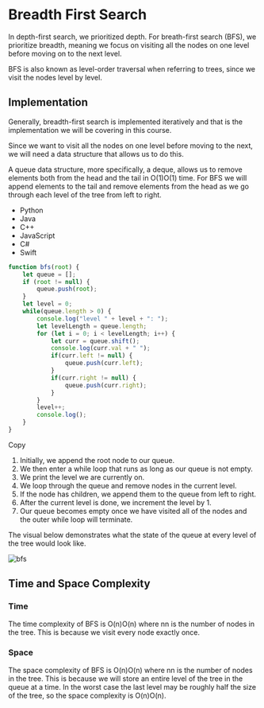 # Breadth First Search

In depth-first search, we prioritized depth. For breath-first search (BFS), we prioritize breadth, meaning we focus on visiting all the nodes on one level before moving on to the next level.

BFS is also known as level-order traversal when referring to trees, since we visit the nodes level by level.

## Implementation

Generally, breadth-first search is implemented iteratively and that is the implementation we will be covering in this course.

Since we want to visit all the nodes on one level before moving to the next, we will need a data structure that allows us to do this.

A queue data structure, more specifically, a deque, allows us to remove elements both from the head and the tail in O(1)O(1) time. For BFS we will append elements to the tail and remove elements from the head as we go through each level of the tree from left to right.

- Python
- Java
- C++
- JavaScript
- C#
- Swift

```javascript
function bfs(root) { 
    let queue = [];
    if (root != null) {
        queue.push(root);
    }    
    let level = 0;
    while(queue.length > 0) {
        console.log("level " + level + ": ");
        let levelLength = queue.length;
        for (let i = 0; i < levelLength; i++) {
            let curr = queue.shift(); 
            console.log(curr.val + " ");
            if(curr.left != null) {
                queue.push(curr.left);  
            }
            if(curr.right != null) {
                queue.push(curr.right);
            }  
        }
        level++;
        console.log();
    }
}
```

Copy

1. Initially, we append the root node to our queue.
2. We then enter a while loop that runs as long as our queue is not empty.
3. We print the level we are currently on.
4. We loop through the queue and remove nodes in the current level.
5. If the node has children, we append them to the queue from left to right.
6. After the current level is done, we increment the level by 1.
7. Our queue becomes empty once we have visited all of the nodes and the outer while loop will terminate.

The visual below demonstrates what the state of the queue at every level of the tree would look like.

![bfs](https://imagedelivery.net/CLfkmk9Wzy8_9HRyug4EVA/ba15b069-dd3c-4224-41c1-d9accf16d700/sharpen=1)

## Time and Space Complexity

### Time

The time complexity of BFS is O(n)O(n) where nn is the number of nodes in the tree. This is because we visit every node exactly once.

### Space

The space complexity of BFS is O(n)O(n) where nn is the number of nodes in the tree. This is because we will store an entire level of the tree in the queue at a time. In the worst case the last level may be roughly half the size of the tree, so the space complexity is O(n)O(n).